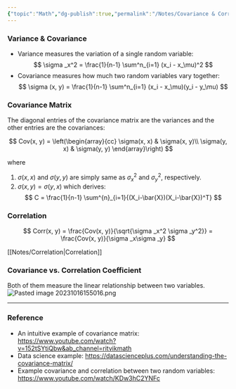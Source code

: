 ```yaml
---
{"topic":"Math","dg-publish":true,"permalink":"/Notes/Covariance & Correlation/","dgPassFrontmatter":true,"noteIcon":""}
---
```



### Variance & Covariance
- Variance measures the variation of a single random variable:
	$$
	\sigma _x^2 = \frac{1}{n-1} \sum^n_{i=1} (x_i - x_\mu)^2
  	$$
- Covariance measures how much two random variables vary together:
	$$
	\sigma (x, y) = \frac{1}{n-1} \sum^n_{i=1} (x_i - x_\mu)(y_i - y_\mu)
	$$
### Covariance Matrix
The diagonal entries of the covariance matrix are the variances and the other entries are the covariances:

$$
Cov(x, y) = \left(\begin{array}{cc} 
\sigma(x, x) & \sigma(x, y)\\
\sigma(y, x) & \sigma(y, y)
\end{array}\right)
$$

where 
1. $\sigma (x, x)$ and $\sigma (y, y)$ are simply same as $\sigma _x^2$ and $\sigma _y^2$, respectively.
2. $\sigma(x, y) = \sigma(y, x)$
	which derives:
$$
C = \frac{1}{n-1} \sum^{n}_{i=1}{(X_i-\bar{X})(X_i-\bar{X})^T}
$$

### Correlation
$$
Corr(x, y)
= \frac{Cov(x, y)}{\sqrt{\sigma _x^2 \sigma _y^2}}
= \frac{Cov(x, y)}{\sigma _x\sigma _y}
$$

[[Notes/Correlation\|Correlation]]

### Covariance vs. Correlation Coefficient
Both of them measure the linear relationship between two variables.
![Pasted image 20231016155016.png](/img/user/assets/Pasted%20image%2020231016155016.png)

----
### Reference
- An intuitive example of covariance matrix: https://www.youtube.com/watch?v=152tSYtiQbw&ab_channel=ritvikmath
- Data science example: https://datascienceplus.com/understanding-the-covariance-matrix/
- Example covariance and correlation between two random variables: https://www.youtube.com/watch/KDw3hC2YNFc




